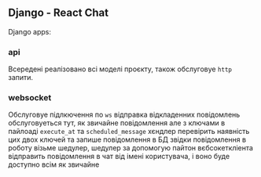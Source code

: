 ## Django - React Chat

Django apps:
### api
Всередені реалізовано всі моделі проєкту, також обслуговуе `http` запити.
### websocket
Обслуговуе підлкючення по `ws`
відправка відкладенних повідомлень обслуговуеться тут, як звичайне повідомлення але з ключами в пайлоаді `execute_at` та `scheduled_message`
хєндлер перевірить наявність цих двох ключей та запише повідомлення в БД звідки повідомлення в роботу візьме шедулер, шедулер за допомогую пайтон вєбсокеткліента відправить повідомлення в чат від імені користувача, і воно буде доступно всім як звичайне
